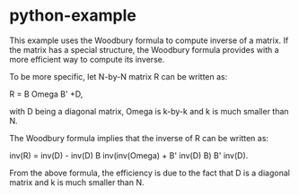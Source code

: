 # python-example

This example uses the Woodbury formula to compute inverse of a matrix. If the matrix has a special structure, the Woodbury formula provides with a more efficient way to compute its inverse.

To be more specific, let N-by-N matrix R can be written as:

R = B Omega B' +D,

with D being a diagonal matrix, Omega is k-by-k and k is much smaller than N.

The Woodbury formula implies that the inverse of R can be written as:

inv(R) = inv(D) - inv(D) B inv(inv(Omega) + B' inv(D) B) B' inv(D).

From the above formula, the efficiency is due to the fact that D is a diagonal matrix and k is much smaller than N.
